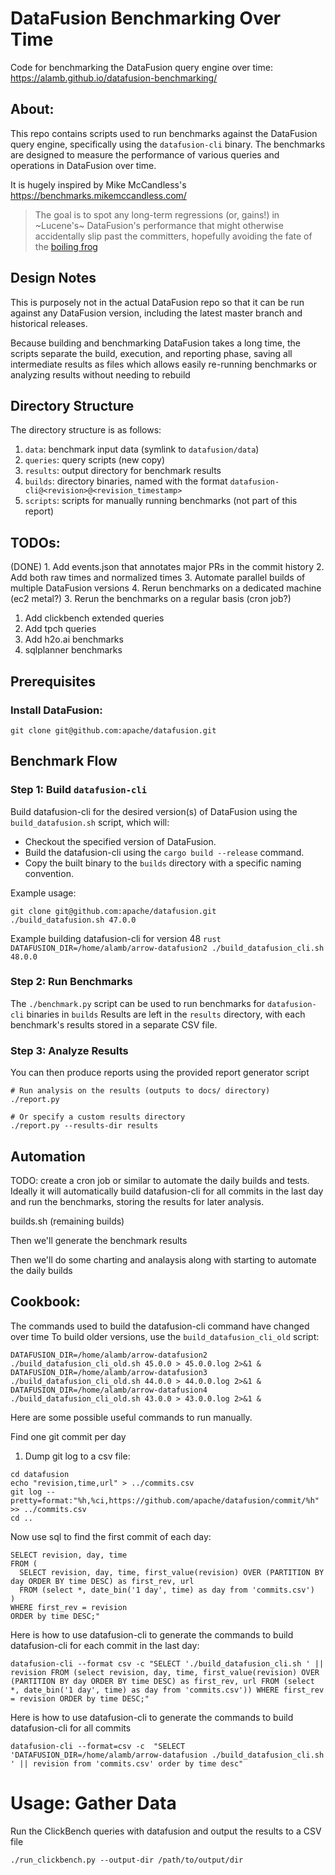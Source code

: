 # DataFusion Benchmarking Over Time

Code for benchmarking the DataFusion query engine over time: https://alamb.github.io/datafusion-benchmarking/

## About:

This repo contains scripts used to run benchmarks against the DataFusion query
engine, specifically using the `datafusion-cli` binary. The benchmarks are
designed to measure the performance of various queries and operations in
DataFusion over time.

It is hugely inspired by Mike McCandless's https://benchmarks.mikemccandless.com/

> The goal is to spot any long-term regressions (or, gains!) in ~Lucene's~ DataFusion's performance that might otherwise accidentally slip past the committers, hopefully avoiding the fate of the [boiling frog](https://en.wikipedia.org/wiki/Boiling_frog)

## Design Notes

This is purposely not in the actual DataFusion repo so that it can be run   
against any DataFusion version, including the latest master branch and
historical releases.

Because building and benchmarking DataFusion takes a long time, the scripts
separate the build, execution, and reporting phase, saving all intermediate
results as files which allows easily re-running benchmarks or analyzing results
without needing to rebuild


## Directory Structure
The directory structure is as follows:

1. `data`: benchmark input data (symlink to `datafusion/data`)
2. `queries`: query scripts (new copy)
3. `results`: output directory for benchmark results
4. `builds`: directory binaries, named with the format `datafusion-cli@<revision>@<revision_timestamp>`
4. `scripts`: scripts for manually running benchmarks (not part of this report)


## TODOs:
(DONE) 1. Add events.json that annotates major PRs in the commit history
2. Add both raw times and normalized times
3. Automate parallel builds of multiple DataFusion versions
4. Rerun benchmarks on a dedicated machine (ec2 metal?)
3. Rerun the benchmarks on a regular basis (cron job?)


1. Add clickbench extended queries
2. Add tpch queries
3. Add h2o.ai benchmarks
4. sqlplanner benchmarks

## Prerequisites

### Install DataFusion:

```shell
git clone git@github.com:apache/datafusion.git
```

## Benchmark Flow

### Step 1: Build `datafusion-cli`

Build datafusion-cli for the desired version(s) of DataFusion using the `build_datafusion.sh` script, which will:
   - Checkout the specified version of DataFusion.
   - Build the datafusion-cli using the `cargo build --release` command.
   - Copy the built binary to the `builds` directory with a specific naming convention.

   Example usage:
   ```shell
   git clone git@github.com:apache/datafusion.git
   ./build_datafusion.sh 47.0.0
   ```

   Example building datafusion-cli for version 48
    ```rust
    DATAFUSION_DIR=/home/alamb/arrow-datafusion2 ./build_datafusion_cli.sh 48.0.0 
    ```

### Step 2: Run Benchmarks

The  `./benchmark.py` script can be used to run benchmarks for `datafusion-cli` binaries in `builds`
Results are left in the `results` directory, with each benchmark's results stored in a separate CSV file.

### Step 3: Analyze Results

You can then produce reports using the provided report generator script

```shell
# Run analysis on the results (outputs to docs/ directory)
./report.py

# Or specify a custom results directory
./report.py --results-dir results
```

## Automation

TODO: create a cron job or similar to automate the daily builds and tests.
Ideally it will automatically build datafusion-cli for all commits in the last day
and run the benchmarks, storing the results for later analysis.

builds.sh (remaining builds)

Then we'll generate the benchmark results

Then we'll do some charting and analaysis along with starting to automate the daily builds






## Cookbook:

The commands used to build the datafusion-cli command have changed over time
To build older versions, use the `build_datafusion_cli_old` script:

```
DATAFUSION_DIR=/home/alamb/arrow-datafusion2 ./build_datafusion_cli_old.sh 45.0.0 > 45.0.0.log 2>&1 &
DATAFUSION_DIR=/home/alamb/arrow-datafusion3 ./build_datafusion_cli_old.sh 44.0.0 > 44.0.0.log 2>&1 &
DATAFUSION_DIR=/home/alamb/arrow-datafusion4 ./build_datafusion_cli_old.sh 43.0.0 > 43.0.0.log 2>&1 &
```

Here are some possible useful commands to run manually.

Find one git commit per day

1. Dump git log to a csv file:
```shell
cd datafusion
echo "revision,time,url" > ../commits.csv
git log --pretty=format:"%h,%ci,https://github.com/apache/datafusion/commit/%h" >> ../commits.csv
cd ..
```
Now use sql to find the first commit of each day:
```
SELECT revision, day, time 
FROM (
  SELECT revision, day, time, first_value(revision) OVER (PARTITION BY day ORDER BY time DESC) as first_rev, url 
  FROM (select *, date_bin('1 day', time) as day from 'commits.csv')
) 
WHERE first_rev = revision 
ORDER by time DESC;"
```

Here is how to use datafusion-cli to generate the commands to build datafusion-cli for each commit in the last day:

```shell
datafusion-cli --format csv -c "SELECT './build_datafusion_cli.sh ' || revision FROM (select revision, day, time, first_value(revision) OVER (PARTITION BY day ORDER BY time DESC) as first_rev, url FROM (select *, date_bin('1 day', time) as day from 'commits.csv')) WHERE first_rev = revision ORDER by time DESC;"
```

Here is how to use datafusion-cli to generate the commands to build datafusion-cli for all commits

```shell
datafusion-cli --format=csv -c  "SELECT 'DATAFUSION_DIR=/home/alamb/arrow-datafusion ./build_datafusion_cli.sh ' || revision from 'commits.csv' order by time desc"
```





# Usage: Gather Data

Run the ClickBench queries with datafusion and output the results to a CSV file
```shell
./run_clickbench.py --output-dir /path/to/output/dir
```
